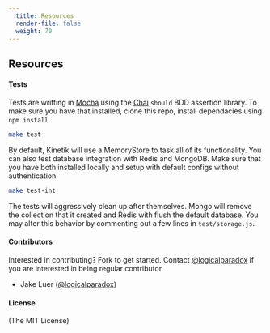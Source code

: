 ```yaml
---
  title: Resources
  render-file: false
  weight: 70
---
```


## Resources

#### Tests

Tests are writting in [Mocha](http://github.com/visionmedia/mocha) using 
the [Chai](http://chaijs.com) `should` BDD assertion library. To make sure you 
have that installed, clone this repo, install dependacies using `npm install`.

```bash
make test
```

By default, Kinetik will use a MemoryStore to task all of its functionality.
You can also test database integration with Redis and MongoDB. Make sure that you
have both installed locally and setup with default configs without authentication.

```bash
make test-int
```

The tests will aggressively clean up after themselves. Mongo will remove the collection 
that it created and Redis with flush the default database. You may alter this behavior 
by commenting out a few lines in `test/storage.js`.

#### Contributors

Interested in contributing? Fork to get started. Contact [@logicalparadox](http://github.com/logicalparadox) 
if you are interested in being regular contributor.

* Jake Luer ([@logicalparadox](http://github.com/logicalparadox))

#### License

(The MIT License)
